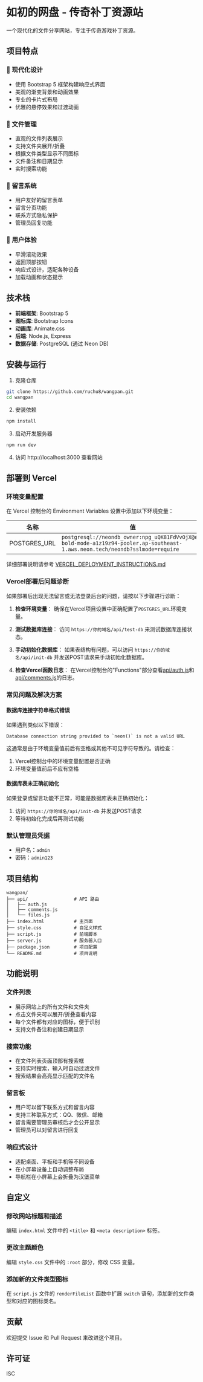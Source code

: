 # 如初的网盘 - 传奇补丁资源站

一个现代化的文件分享网站，专注于传奇游戏补丁资源。

## 项目特点

### 🎨 现代化设计
- 使用 Bootstrap 5 框架构建响应式界面
- 美观的渐变背景和动画效果
- 专业的卡片式布局
- 优雅的悬停效果和过渡动画

### 📁 文件管理
- 直观的文件列表展示
- 支持文件夹展开/折叠
- 根据文件类型显示不同图标
- 文件备注和日期显示
- 实时搜索功能

### 💬 留言系统
- 用户友好的留言表单
- 留言分页功能
- 联系方式隐私保护
- 管理员回复功能

### 🚀 用户体验
- 平滑滚动效果
- 返回顶部按钮
- 响应式设计，适配各种设备
- 加载动画和状态提示

## 技术栈

- **前端框架**: Bootstrap 5
- **图标库**: Bootstrap Icons
- **动画库**: Animate.css
- **后端**: Node.js, Express
- **数据存储**: PostgreSQL (通过 Neon DB)

## 安装与运行

1. 克隆仓库
```bash
git clone https://github.com/ruchu8/wangpan.git
cd wangpan
```

2. 安装依赖
```bash
npm install
```

3. 启动开发服务器
```bash
npm run dev
```

4. 访问 http://localhost:3000 查看网站

## 部署到 Vercel

### 环境变量配置

在 Vercel 控制台的 Environment Variables 设置中添加以下环境变量：

| 名称 | 值 |
|------|-----|
| POSTGRES_URL | `postgresql://neondb_owner:npg_uQK81FdVvOjX@ep-bold-mode-a1z19z94-pooler.ap-southeast-1.aws.neon.tech/neondb?sslmode=require` |

详细部署说明请参考 [VERCEL_DEPLOYMENT_INSTRUCTIONS.md](VERCEL_DEPLOYMENT_INSTRUCTIONS.md)

### Vercel部署后问题诊断

如果部署后出现无法留言或无法登录后台的问题，请按以下步骤进行诊断：

1. **检查环境变量**：
   确保在Vercel项目设置中正确配置了`POSTGRES_URL`环境变量。

2. **测试数据库连接**：
   访问 `https://你的域名/api/test-db` 来测试数据库连接状态。

3. **手动初始化数据库**：
   如果表结构有问题，可以访问 `https://你的域名/api/init-db` 并发送POST请求来手动初始化数据库。

4. **检查Vercel函数日志**：
   在Vercel控制台的"Functions"部分查看[api/auth.js](file:///c:/Users/Administrator/Desktop/test/api/auth.js)和[api/comments.js](file:///c:/Users/Administrator/Desktop/test/api/comments.js)的日志。

### 常见问题及解决方案

#### 数据库连接字符串格式错误
如果遇到类似以下错误：
```
Database connection string provided to `neon()` is not a valid URL
```

这通常是由于环境变量值前后有空格或其他不可见字符导致的。请检查：
1. Vercel控制台中的环境变量配置是否正确
2. 环境变量值前后不应有空格

#### 数据库表未正确初始化
如果登录或留言功能不正常，可能是数据库表未正确初始化：
1. 访问 `https://你的域名/api/init-db` 并发送POST请求
2. 等待初始化完成后再测试功能

### 默认管理员凭据

- 用户名：`admin`
- 密码：`admin123`

## 项目结构

```
wangpan/
├── api/                 # API 路由
│   ├── auth.js
│   ├── comments.js
│   └── files.js
├── index.html           # 主页面
├── style.css            # 自定义样式
├── script.js            # 前端脚本
├── server.js            # 服务器入口
├── package.json         # 项目配置
└── README.md            # 项目说明
```

## 功能说明

### 文件列表
- 展示网站上的所有文件和文件夹
- 点击文件夹可以展开/折叠查看内容
- 每个文件都有对应的图标，便于识别
- 支持文件备注和创建日期显示

### 搜索功能
- 在文件列表页面顶部有搜索框
- 支持实时搜索，输入时自动过滤文件
- 搜索结果会高亮显示匹配的文件名

### 留言板
- 用户可以留下联系方式和留言内容
- 支持三种联系方式：QQ、微信、邮箱
- 留言需要管理员审核后才会公开显示
- 管理员可以对留言进行回复

### 响应式设计
- 适配桌面、平板和手机等不同设备
- 在小屏幕设备上自动调整布局
- 导航栏在小屏幕上会折叠为汉堡菜单

## 自定义

### 修改网站标题和描述
编辑 `index.html` 文件中的 `<title>` 和 `<meta description>` 标签。

### 更改主题颜色
编辑 `style.css` 文件中的 `:root` 部分，修改 CSS 变量。

### 添加新的文件类型图标
在 `script.js` 文件的 `renderFileList` 函数中扩展 `switch` 语句，添加新的文件类型和对应的图标类名。

## 贡献

欢迎提交 Issue 和 Pull Request 来改进这个项目。

## 许可证

ISC